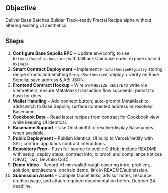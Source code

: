 ## Objective
Deliver Base Batches Builder Track–ready Fractal Recipe alpha without altering existing UI aesthetics.

## Steps
1. **Configure Base Sepolia RPC** – Update env/config to use `https://sepolia.base.org` with fallback Coinbase node; expose chainId `0x14a34`.
2. **Smart Contract Deployment** – Implement `FractalRecipeRegistry` storing recipe structs and emitting `RecipeSynthesized`; deploy + verify on Base Sepolia; save address & ABI JSON.
3. **Frontend Contract Hookup** – Wire `SYNTHESIZE RECIPE` to write via viem/ethers; ensure MetaMask transaction flow succeeds; persist tx hash for docs.
4. **Wallet Handling** – Add connect button; auto-prompt MetaMask to add/switch to Base Sepolia; surface connected address or resolved Basename.
5. **Cookbook Data** – Read latest recipes from contract for Cookbook view while keeping UI identical.
6. **Basename Support** – Use OnchainKit to resolve/display Basenames when available.
7. **Public Deployment** – Publish identical UI build to Vercel/Netlify with SSL; confirm app loads contract interactions.
8. **Repository Prep** – Push full source to public GitHub; include README with setup, deploy steps, contract info, tx proof, and compliance notices (OFAC, T&C, Devfolio CoC).
9. **Demo Video** – Record ≥1 min walkthrough covering intro, problem, solution, architecture, onchain demo; link in README/submission.
10. **Submission Assets** – Compile faucet links, advisor notes, resource credits usage, and attach required documentation before October 24 deadline.
